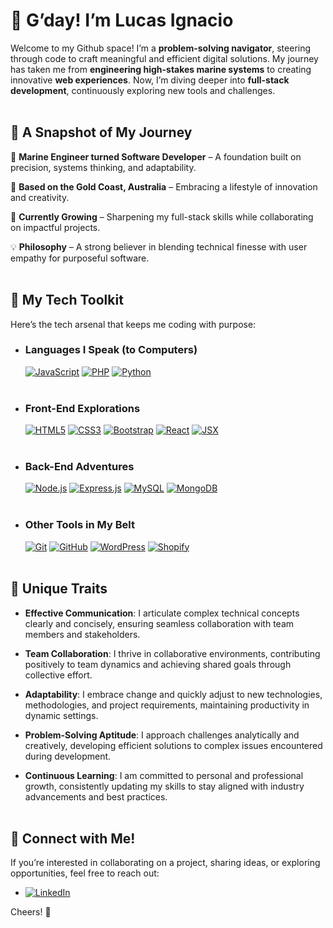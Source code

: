 # 🌊 G’day!  I’m Lucas Ignacio  

Welcome to my Github space! I’m a **problem-solving navigator**, steering through code to craft meaningful and efficient digital solutions. My journey has taken me from **engineering high-stakes marine systems** to creating innovative **web experiences**. Now, I’m diving deeper into **full-stack development**, continuously exploring new tools and challenges.<br><br>

## 📸 A Snapshot of My Journey  

🔧 **Marine Engineer turned Software Developer** – A foundation built on precision, systems thinking, and adaptability.  

📍 **Based on the Gold Coast, Australia** – Embracing a lifestyle of innovation and creativity.  

🌱 **Currently Growing** – Sharpening my full-stack skills while collaborating on impactful projects.  

💡 **Philosophy** – A strong believer in blending technical finesse with user empathy for purposeful software.<br><br>

## 🧰 My Tech Toolkit  

Here’s the tech arsenal that keeps me coding with purpose:

- ### **Languages I Speak (to Computers)**  
  [![JavaScript](https://img.shields.io/badge/-JavaScript-F7DF1E?logo=javascript&logoColor=black&style=flat)](https://developer.mozilla.org/en-US/docs/Web/JavaScript)  [![PHP](https://img.shields.io/badge/-PHP-777BB4?logo=php&logoColor=white&style=flat)](https://www.php.net/)  [![Python](https://img.shields.io/badge/-Python-3776AB?logo=python&logoColor=white&style=flat)](https://www.python.org/)<br><br>

- ### **Front-End Explorations**  
  [![HTML5](https://img.shields.io/badge/-HTML5-E34F26?logo=html5&logoColor=white&style=flat)](https://developer.mozilla.org/en-US/docs/Web/HTML)  [![CSS3](https://img.shields.io/badge/-CSS3-1572B6?logo=css3&logoColor=white&style=flat)](https://developer.mozilla.org/en-US/docs/Web/CSS)  [![Bootstrap](https://img.shields.io/badge/-Bootstrap-7952B3?logo=bootstrap&logoColor=white&style=flat)](https://getbootstrap.com/)  [![React](https://img.shields.io/badge/-React-61DAFB?logo=react&logoColor=black&style=flat)](https://reactjs.org/)  [![JSX](https://img.shields.io/badge/-JSX-61DAFB?logo=react&logoColor=black&style=flat)](https://reactjs.org/docs/introducing-jsx.html)<br><br>

- ### **Back-End Adventures**  
  [![Node.js](https://img.shields.io/badge/-Node.js-339933?logo=node.js&logoColor=white&style=flat)](https://nodejs.org/)  [![Express.js](https://img.shields.io/badge/-Express.js-000000?logo=express&logoColor=white&style=flat)](https://expressjs.com/)  [![MySQL](https://img.shields.io/badge/-MySQL-4479A1?logo=mysql&logoColor=white&style=flat)](https://www.mysql.com/)  [![MongoDB](https://img.shields.io/badge/-MongoDB-47A248?logo=mongodb&logoColor=white&style=flat)](https://www.mongodb.com/)<br><br>

- ### **Other Tools in My Belt**  
  [![Git](https://img.shields.io/badge/-Git-F05032?logo=git&logoColor=white&style=flat)](https://git-scm.com/)  [![GitHub](https://img.shields.io/badge/-GitHub-181717?logo=github&logoColor=white&style=flat)](https://github.com/)  [![WordPress](https://img.shields.io/badge/-WordPress-21759B?logo=wordpress&logoColor=white&style=flat)](https://wordpress.org/)  [![Shopify](https://img.shields.io/badge/-Shopify-7AB55C?logo=shopify&logoColor=white&style=flat)](https://www.shopify.com/)<br><br>

## 🌟 Unique Traits  

- **Effective Communication**: I articulate complex technical concepts clearly and concisely, ensuring seamless collaboration with team members and stakeholders.

- **Team Collaboration**: I thrive in collaborative environments, contributing positively to team dynamics and achieving shared goals through collective effort.

- **Adaptability**: I embrace change and quickly adjust to new technologies, methodologies, and project requirements, maintaining productivity in dynamic settings.

- **Problem-Solving Aptitude**: I approach challenges analytically and creatively, developing efficient solutions to complex issues encountered during development.

- **Continuous Learning**: I am committed to personal and professional growth, consistently updating my skills to stay aligned with industry advancements and best practices.<br><br>

## 🧭 Connect with Me!  

If you’re interested in collaborating on a project, sharing ideas, or exploring opportunities, feel free to reach out:
- [![LinkedIn](https://img.shields.io/badge/-LinkedIn-0A66C2?logo=linkedin&logoColor=white&style=flat)](https://www.linkedin.com/in/lucas-ignacio/)
  
Cheers! 🍻  
